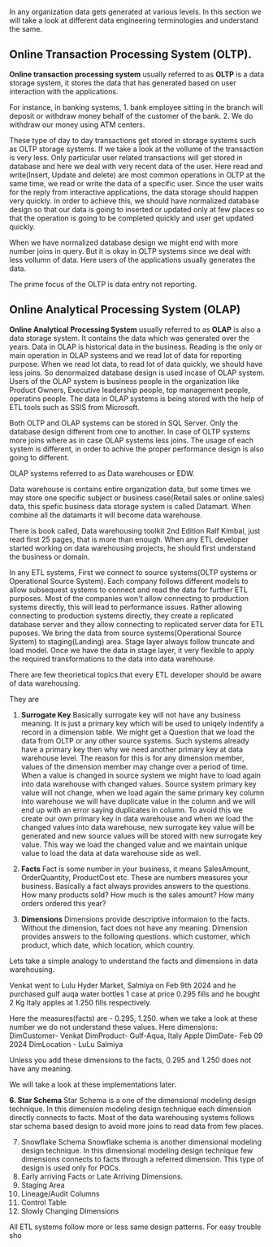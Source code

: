In any organization data gets generated at various levels. In this section we will take a look at different data engineering terminologies and understand the same.

## Online Transaction Processing System (OLTP).
  **Online transaction processing system** usually referred to as **OLTP** is a data storage system, it stores the data that has generated based on user interaction with the applications. 
  
  For instance, 
    in banking systems, 
      1. bank employee sitting in the branch will deposit or withdraw money behalf of the customer of the bank. 
      2. We do withdraw our money using ATM centers.
      
These type of day to day transactions get stored in storage systems such as OLTP storage systems. If we take a look at the vollume of the transaction is very less. Only particular user related
transactions will get stored in database and here we deal with very recent data of the user. Here read and write(Insert, Update and delete) are most common operations in OLTP at the same time, we read or write the data of a specific user.
Since the user waits for the reply from interactive applications, the data storage should happen very quickly. In order to achieve this, we should have normalized database design so that our data is going to inserted or updated only at few places so that the operation is going to be completed quickly and user get updated quickly.
  
When we have normalized database design we might end with more number joins in query. But it is okay in OLTP systems since we deal with less vollumn of data. Here users of the applications usually generates the data.

The prime focus of the OLTP is data entry not reporting.

## Online Analytical Processing System (OLAP)
 **Online Analytical Processing System** usually referred to as **OLAP** is also a data storage system. It contains the data which was generated over the years. Data in OLAP is historical data in the business.
 Reading is the only or main operation in OLAP systems and we read lot of data for reporting purpose. When we read lot data, to read lot of data quickly, we should have less joins. So denormaized database design
 is used incase of OLAP system. Users of the OLAP system is business people in the organization like Product Owners, Executive leadership people, top management people, operatins people. The data in OLAP systems is being stored with the help of ETL tools such as SSIS from Microsoft.

 Both OLTP and OLAP systems can be stored in SQL Server. Only the database design different from one to another. In case of OLTP systems more joins where as in case OLAP systems less joins. The usage of each system is different, in order to achive the proper performance design is also going to different.

 OLAP systems referred to as Data warehouses or EDW.

 Data warehouse is contains entire organization data, but some times we may store one specific subject or business case(Retail sales or online sales) data, this spefic business data storage system is called Datamart. When combine all the datamarts it will become data warehouse.

There is book called, Data warehousing toolkit 2nd Edition Ralf Kimbal, just read first 25 pages, that is more than enough.
When any ETL developer started working on data warehousing projects, he should first understand the business or domain.

In any ETL systems, First we connect to source systems(OLTP systems or Operational Source System). Each company follows different models to allow subsequest systems to connect and read the data for further ETL purposes. Most of the companies won't allow connecting to production systems directly, this will lead to performance issues. Rather allowing connecting to production systems directly, they create a replicated database server and they allow connecting to replicated server data for ETL puposes. We bring the data from source systems(Operational Source System) to staging(Landing) area. Stage layer always follow truncate and load model. Once we have the data in stage layer, it very flexible to apply the required transformations to the data into data warehouse.

There are few theorietical topics that every ETL developer should be aware of data warehousing.

They are
  1. **Surrogate Key** 
      Basically surrogate key will not have any business meaning. It is just a primary key which will be used to uniqely indentify a record in a dimension table. We might get a Question that we load the data from OLTP or any other source systems. Such systems already have a primary key then why we need another primary key at data warehouse level. The reason for this is for any dimension member, values of the dimension member may change over a period of time. When a value is changed in source system we might have to load again into data warehouse with changed values. Source system primary key value will not change, when we load again the same primary key column into warehouse we will have duplicate value in the column and we will end up with an error saying duplicates in column. To avoid this we create our own primary key in data warehouse and when we load the changed values into data warehouse, new surrogate key value will be generated and new source values will be stored with new surrogate key value. This way we load the changed value and we maintain unique value to load the data at data warehouse side as well.

2. **Facts**
      Fact is some number in your business, it means SalesAmount, OrderQuantity, ProductCost etc. These are numbers measures your business. Basically a fact always provides answers to the questions. How many products sold? How much is the sales amount? How many orders ordered this year?
   
3. **Dimensions**
    Dimensions provide descriptive informaion to the facts. Without the dimension, fact does not have any meaning. Dimension provides answers to the following questions.
    which customer, which product, which date, which location, which country.

Lets take a simple analogy to understand the facts and dimensions in data warehousing.

Venkat went to Lulu Hyder Market, Salmiya on Feb 9th 2024 and he purchased gulf auqa water bottles 1 case at price 0.295 fills and he bought 2 Kg Italy apples at 1.250 fills respectively.

Here the measures(facts) are - 0.295, 1.250. when we take a look at these number we do not understand these values.
Here dimensions:
DimCustomer- Venkat
DimProduct- Gulf-Aqua, Italy Apple
DimDate- Feb 09 2024
DimLocation - LuLu Salmiya

Unless you add these dimensions to the facts, 0.295 and 1.250 does not have any meaning.

We will take a look at these implementations later.

  **6. Star Schema**
    Star Schema is a one of the dimensional modeling design technique. In this dimension modeling design technique each dimension directly connects to facts.
    Most of the data warehousing systems follows star schema based design to avoid more joins to read data from few places.
    
  7. Snowflake Schema
     Snowflake schema is another dimensional modeling design technique. In this dimensional modeling design technique few dimensions connects to facts through a referred dimension. This type of design is used only for POCs.
  9. Early arriving Facts or Late Arriving Dimensions.
  10. Staging Area
  11. Lineage/Audit Columns
  12. Control Table
  13. Slowly Changing Dimensions

All ETL systems follow more or less same design patterns. For easy trouble sho
